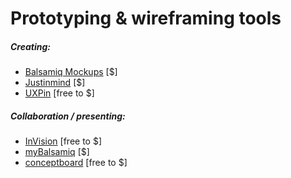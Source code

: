 # Prototyping & wireframing tools

##### Creating:

* [Balsamiq Mockups](https://balsamiq.com) [$]
* [Justinmind](http://www.justinmind.com/) [$]
* [UXPin](http://www.uxpin.com/) [free to $]

##### Collaboration / presenting:

* [InVision](http://www.invisionapp.com/) [free to $]
* [myBalsamiq](https://www.mybalsamiq.com/) [$]
* [conceptboard](https://conceptboard.com/) [free to $]















































 







